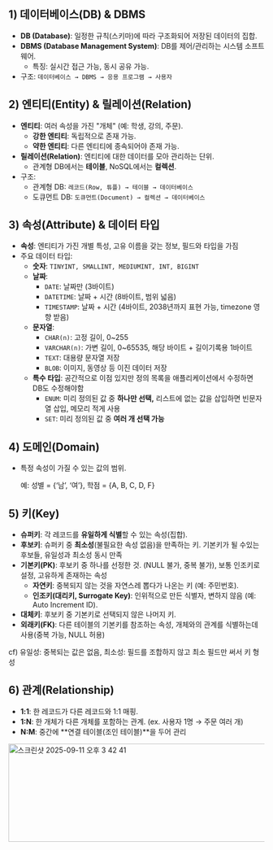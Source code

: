 ## 1) 데이터베이스(DB) & DBMS

- **DB (Database)**: 일정한 규칙(스키마)에 따라 구조화되어 저장된 데이터의 집합.
- **DBMS (Database Management System)**: DB를 제어/관리하는 시스템 소프트웨어.
    - 특징: 실시간 접근 가능, 동시 공유 가능.
- 구조: `데이터베이스 → DBMS → 응용 프로그램 → 사용자`

## 2) 엔티티(Entity) & 릴레이션(Relation)

- **엔티티**: 여러 속성을 가진 "개체" (예: 학생, 강의, 주문).
    - **강한 엔티티**: 독립적으로 존재 가능.
    - **약한 엔티티**: 다른 엔티티에 종속되어야 존재 가능.
- **릴레이션(Relation)**: 엔티티에 대한 데이터를 모아 관리하는 단위.
    - 관계형 DB에서는 **테이블**, NoSQL에서는 **컬렉션**.
- 구조:
    - 관계형 DB: `레코드(Row, 튜플) → 테이블 → 데이터베이스`
    - 도큐먼트 DB: `도큐먼트(Document) → 컬렉션 → 데이터베이스`
## 3) 속성(Attribute) & 데이터 타입

- **속성**: 엔티티가 가진 개별 특성, 고유 이름을 갖는 정보, 필드와 타입을 가짐
- 주요 데이터 타입:
    - **숫자**: `TINYINT, SMALLINT, MEDIUMINT, INT, BIGINT`
    - **날짜**:
        - `DATE`: 날짜만 (3바이트)
        - `DATETIME`: 날짜 + 시간 (8바이트, 범위 넓음)
        - `TIMESTAMP`: 날짜 + 시간 (4바이트, 2038년까지 표현 가능, timezone 영향 받음)
    - **문자열**:
        - `CHAR(n)`: 고정 길이, 0~255
        - `VARCHAR(n)`: 가변 길이, 0~65535, 해당 바이트 + 길이기록용 1바이트
        - `TEXT`: 대용량 문자열 저장
        - `BLOB`: 이미지, 동영상 등 이진 데이터 저장
    - **특수 타입**: 공간적으로 이점 있지만 정의 목록을 애플리케이션에서 수정하면 DB도 수정해야함
        - `ENUM`: 미리 정의된 값 중 **하나만 선택,** 리스트에 없는 값을 삽입하면 빈문자열 삽입, 메모리 적게 사용
        - `SET`: 미리 정의된 값 중 **여러 개 선택 가능**
## 4) 도메인(Domain)

- 특정 속성이 가질 수 있는 값의 범위.
    
    예: 성별 = {‘남’, ‘여’}, 학점 = {A, B, C, D, F}
## 5) 키(Key)

- **슈퍼키**: 각 레코드를 **유일하게 식별**할 수 있는 속성(집합).
- **후보키**: 슈퍼키 중 **최소성**(불필요한 속성 없음)을 만족하는 키. 기본키가 될 수있는 후보들, 유일성과 최소성 동시 만족
- **기본키(PK)**: 후보키 중 하나를 선정한 것. (NULL 불가, 중복 불가), 보통 인조키로 설정, 고유하게 존재하는 속성
    - **자연키**: 중복되지 않는 것을 자연스레 뽑다가 나온는 키 (예: 주민번호).
    - **인조키(대리키, Surrogate Key)**: 인위적으로 만든 식별자, 변하지 않음 (예: Auto Increment ID).
- **대체키**: 후보키 중 기본키로 선택되지 않은 나머지 키.
- **외래키(FK)**: 다른 테이블의 기본키를 참조하는 속성, 개체와의 관계를 식별하는데 사용(중복 가능, NULL 허용)

cf) 유일성: 중복되는 값은 없음, 최소성: 필드를 조합하지 않고 최소 필드만 써서 키 형성
## 6) 관계(Relationship)

- **1:1**: 한 레코드가 다른 레코드와 1:1 매핑.
- **1:N**: 한 개체가 다른 개체를 포함하는 관계. (ex. 사용자 1명 → 주문 여러 개)
- **N:M**: 중간에 **연결 테이블(조인 테이블)**을 두어 관리
<img width="526" height="193" alt="스크린샷 2025-09-11 오후 3 42 41" src="https://github.com/user-attachments/assets/b0aff668-97c8-4794-9c6e-b3bb265f56ea" />
